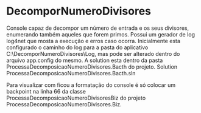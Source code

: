 # DecomporNumeroDivisores
Console capaz de decompor um número de entrada e os seus divisores, enumerando também aqueles que forem primos.
Possui um gerador de log log4net que mosta a execução e erros caso ocorra.
Inicialmente esta configurado o caminho do log para a pasta do aplicativo C:\DecomporNumeroDivisores\Log, mas pode ser alterado dentro do arquivo app.config do mesmo.
A solution esta dentro da pasta ProcessaDecomposicaoNumeroDivisores.Bacth do projeto.
Solution ProcessaDecomposicaoNumeroDivisores.Bacth.sln

Para visualizar com ficou a formatação do console é só colocar um backpoint na linha 66 da classe ProcessaDecomposicaoNumeroDivisoresBiz do projeto ProcessaDecomposicaoNumeroDivisores.Biz.
